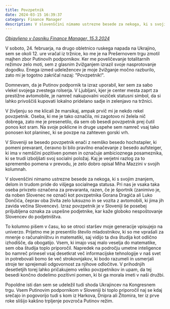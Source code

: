 ```yaml
---
title: Povzpetnik
date: 2024-03-15 16:39:37
category: Finance Manager
description: V slovenščini nimamo ustrezne besede za nekoga, ki s svojim znanjem, delom in trudom pride do višjega socialnega položaja.
---
```


*[Objavljeno v časniku Finance Manager, 15.3.2024](https://www.finance.si/manager/povzpetnik/a/9021787)*

V soboto, 24. februarja, na drugo obletnico ruskega napada na Ukrajino, sem se okoli 12. ure vračal iz tržnice, ko me je na Prešernovem trgu zmotil majhen zbor Putinovih podpornikov. Ker me poveličevanje totalitarnih režimov zelo moti, sem z glasnim žvižganjem izrazil svoje nasprotovanje dogodku. Enega izmed udeležencev je moje žvižganje močno razburilo, zato mi je togotno zakričal nazaj: "Povzpetnik!".

Domnevam, da je Putinov podpornik ta izraz uporabil, ker sem za sabo vlekel svojega zvestega rolserja. V Ljubljani, kjer je center mesta zaprt za prestižne avtomobile, je namreč nakupovalni voziček statusni simbol, da si lahko privoščiš kupovati lokalno pridelano sadje in zelenjavo na tržnici.

V življenju so me klicali že marsikaj, ampak prvič mi je nekdo rekel povzpetnik. Oseba, ki me je tako označila, mi zagotovo ni želela nič dobrega, zato me je presenetilo, da sem ob besedi povzpetnik prej čutil ponos kot sram. Na svoje poklicne in druge uspehe sem namreč vsaj tako ponosen kot planinec, ki se povzpe na zahteven gorski vrh.

V Sloveniji se besedo povzpetnik enači z nemško besedo hochstapler, ki pomeni prevarant, čeravno bi bilo pravilno enačevanje z besedo aufsteiger, ki ima v nemščini pozitiven pomen in označuje ambicioznega posameznika, ki se trudi izboljšati svoj socialni položaj. Kaj je verjetni razlog za to spremembo pomena v prevodu, je zelo dobro opisal Miha Mazzini v svojih kolumnah.

V slovenščini nimamo ustrezne besede za nekoga, ki s svojim znanjem, delom in trudom pride do višjega socialnega statusa. Pri nas je vsaka taka oseba privzeto označena za prevaranta, razen, če je športnik (zanimivo je, da noben Slovenec ne označi kot povzpetnika Gorana Dragića ali Luko Dončića, čeprav oba živita zelo luksuzno in se vozita z avtomobili, ki jima jih zavida večina Slovencev). Izraz povzpetnik je v Sloveniji še posebej priljubljena oznaka za uspešne podjetnike, kar kaže globoko nespoštovanje Slovencev do podjetništva.

To kolumno pišem v času, ko se otroci staršev moje generacije vpisujejo na univerzo. Prijetno me je presentilo število mladostnikov, ki so me vprašali za mnenje o računalništvu in matematiki, saj vidijo ta dva študija kot odlično izhodišče, da obogatijo. Vsem, ki imajo vsaj malo veselja do matematike, sem oba študija toplo priporočil. Napredek na področju umetne inteligence bo namreč prinesel vsaj desetkrat več informacijske tehnologije v naš svet in potrebovali bomo še več strokovnjakov, ki bodo razumeli in usmerjali stroje ter sprejemali odgovornost za njihove odločitve. V prihodnjih desetletjih torej lahko pričakujemo veliko povzpetnikov in upam, da tej besedi končno dodelimo pozitivni pomen, ki bi ga morala imeti v naši družbi.

Popoldne isti dan sem se udeležil tudi shoda Ukrajincev na Kongresnem trgu. Vsem Putinovim podpornikom v Sloveniji bi toplo priporočil naj se kdaj srečajo in pogovorijo tudi s kom iz Harkova, Dnipra ali Žitomira, ter iz prve roke slišijo kakšno trpljenje povzroča Putinov režim.
